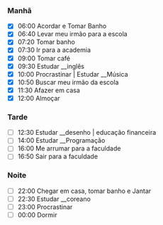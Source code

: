 ### Manhã

- [x] 06:00 Acordar e Tomar Banho
- [x] 06:40 Levar meu irmão para a escola
- [x] 07:20 Tomar banho
- [x] 07:30 Ir para a academia
- [x] 09:00 Tomar café
- [x] 09:30 Estudar __inglês
- [x] 10:00 Procrastinar | Estudar __Música
- [x] 10:50 Buscar meu irmão da escola
- [x] 11:30 Afazer em casa
- [x] 12:00 Almoçar
### Tarde

- [ ] 12:30 Estudar __desenho | educação financeira
- [ ] 14:00 Estudar __Programação
- [ ] 16:00 Me arrumar para a faculdade
- [ ] 16:50 Sair para a faculdade
### Noite

- [ ] 22:00 Chegar em casa, tomar banho e Jantar
- [ ] 22:30 Estudar __coreano
- [ ] 23:00 Procrastinar
- [ ] 00:00 Dormir
